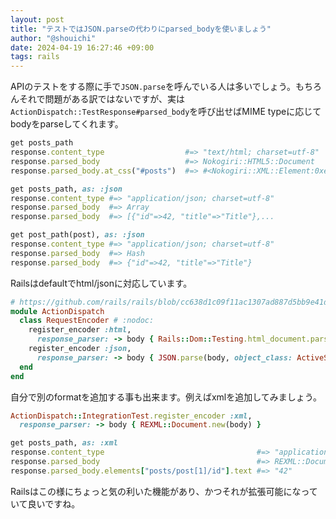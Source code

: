 ```yaml
---
layout: post
title: "テストではJSON.parseの代わりにparsed_bodyを使いましょう"
author: "@shouichi"
date: 2024-04-19 16:27:46 +09:00
tags: rails
---
```


APIのテストをする際に手で`JSON.parse`を呼んでいる人は多いでしょう。もちろんそれで問題がある訳ではないですが、実は`ActionDispatch::TestResponse#parsed_body`を呼び出せばMIME typeに応じてbodyをparseしてくれます。

```ruby
get posts_path
response.content_type                  #=> "text/html; charset=utf-8"
response.parsed_body                   #=> Nokogiri::HTML5::Document
response.parsed_body.at_css("#posts")  #=> #<Nokogiri::XML::Element:0xea24...

get posts_path, as: :json
response.content_type #=> "application/json; charset=utf-8"
response.parsed_body  #=> Array
response.parsed_body  #=> [{"id"=>42, "title"=>"Title"},...

get post_path(post), as: :json
response.content_type #=> "application/json; charset=utf-8"
response.parsed_body  #=> Hash
response.parsed_body  #=> {"id"=>42, "title"=>"Title"}
```

Railsはdefaultでhtml/jsonに対応しています。

```ruby
# https://github.com/rails/rails/blob/cc638d1c09f11ac1307ad887d5bb9e41d6be3aa5/actionpack/lib/action_dispatch/testing/request_encoder.rb#L57-L58
module ActionDispatch
  class RequestEncoder # :nodoc:
    register_encoder :html,
      response_parser: -> body { Rails::Dom::Testing.html_document.parse(body) }
    register_encoder :json,
      response_parser: -> body { JSON.parse(body, object_class: ActiveSupport::HashWithIndifferentAccess) }
  end
end
```

自分で別のformatを追加する事も出来ます。例えばxmlを追加してみましょう。

```ruby
ActionDispatch::IntegrationTest.register_encoder :xml,
  response_parser: -> body { REXML::Document.new(body) }

get posts_path, as: :xml
response.content_type                                  #=> "application/xml; charset=utf-8"
response.parsed_body                                   #=> REXML::Document
response.parsed_body.elements["posts/post[1]/id"].text #=> "42"
```

Railsはこの様にちょっと気の利いた機能があり、かつそれが拡張可能になっていて良いですね。
